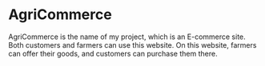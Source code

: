 # AgriCommerce
AgriCommerce is the name of my project, which is an E-commerce site. Both customers and farmers can use this website. On this website, farmers can offer their goods, and customers can purchase them there.
